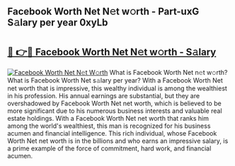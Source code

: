 ## Facebook Worth Net N𝚎t w𝚘rth - Part-uxG S𝚊lary per year 0xyLb

# <h2><a href="http://gc0waz.nevu.top/?p=Facebook+Worth+Net">🔗 👉🔴 Facebook Worth Net N𝚎t w𝚘rth - S𝚊lary</a></h2>

[![Facebook Worth Net N𝚎t W𝚘rth](https://i.imgur.com/Oavwk0R.jpeg)](http://gc0waz.nevu.top/?p=Facebook+Worth+Net)
What is Facebook Worth Net n𝚎t w𝚘rth? What is Facebook Worth Net s𝚊lary per year?
With a Facebook Worth Net net worth that is impressive, this wealthy individual is among the wealthiest in his profession. His annual earnings are substantial, but they are overshadowed by Facebook Worth Net net worth, which is believed to be more significant due to his numerous business interests and valuable real estate holdings. With a Facebook Worth Net net worth that ranks him among the world's wealthiest, this man is recognized for his business acumen and financial intelligence. This rich individual, whose Facebook Worth Net net worth is in the billions and who earns an impressive salary, is a prime example of the force of commitment, hard work, and financial acumen.
